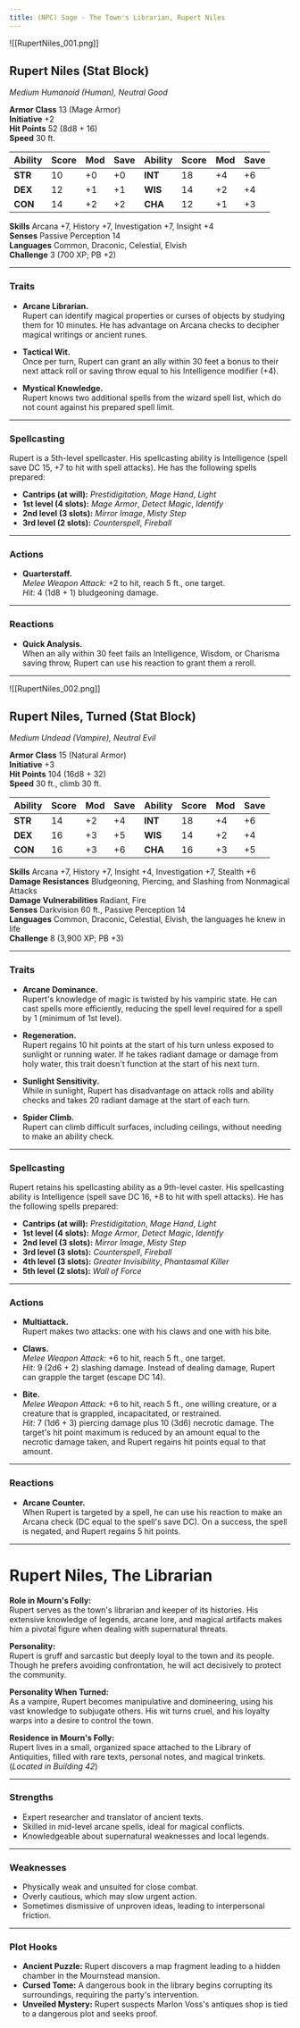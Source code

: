 ```yaml
---
title: (NPC) Sage - The Town's Librarian, Rupert Niles
---
```

![[RupertNiles_001.png]]

## **Rupert Niles (Stat Block)**

*Medium Humanoid (Human), Neutral Good*

**Armor Class** 13 (Mage Armor)  
**Initiative** +2  
**Hit Points** 52 (8d8 + 16)  
**Speed** 30 ft.

| Ability   | Score | Mod | Save | Ability   | Score | Mod | Save |
|-----------|-------|-----|------|-----------|-------|-----|------|
| **STR**   | 10    | +0  | +0   | **INT**   | 18    | +4  | +6   |
| **DEX**   | 12    | +1  | +1   | **WIS**   | 14    | +2  | +4   |
| **CON**   | 14    | +2  | +2   | **CHA**   | 12    | +1  | +3   |

**Skills** Arcana +7, History +7, Investigation +7, Insight +4  
**Senses** Passive Perception 14  
**Languages** Common, Draconic, Celestial, Elvish  
**Challenge** 3 (700 XP; PB +2)

---

### **Traits**

- **Arcane Librarian.**  
  Rupert can identify magical properties or curses of objects by studying them for 10 minutes. He has advantage on Arcana checks to decipher magical writings or ancient runes.

- **Tactical Wit.**  
  Once per turn, Rupert can grant an ally within 30 feet a bonus to their next attack roll or saving throw equal to his Intelligence modifier (+4).

- **Mystical Knowledge.**  
  Rupert knows two additional spells from the wizard spell list, which do not count against his prepared spell limit.

---

### **Spellcasting**

Rupert is a 5th-level spellcaster. His spellcasting ability is Intelligence (spell save DC 15, +7 to hit with spell attacks). He has the following spells prepared:

- **Cantrips (at will):** *Prestidigitation*, *Mage Hand*, *Light*  
- **1st level (4 slots):** *Mage Armor*, *Detect Magic*, *Identify*  
- **2nd level (3 slots):** *Mirror Image*, *Misty Step*  
- **3rd level (2 slots):** *Counterspell*, *Fireball*

---

### **Actions**

- **Quarterstaff.**  
  *Melee Weapon Attack:* +2 to hit, reach 5 ft., one target.  
  *Hit:* 4 (1d8 + 1) bludgeoning damage.

---

### **Reactions**

- **Quick Analysis.**  
  When an ally within 30 feet fails an Intelligence, Wisdom, or Charisma saving throw, Rupert can use his reaction to grant them a reroll.

---

![[RupertNiles_002.png]]

## **Rupert Niles, Turned (Stat Block)**

*Medium Undead (Vampire), Neutral Evil*

**Armor Class** 15 (Natural Armor)  
**Initiative** +3  
**Hit Points** 104 (16d8 + 32)  
**Speed** 30 ft., climb 30 ft.

| Ability   | Score | Mod | Save | Ability   | Score | Mod | Save |
|-----------|-------|-----|------|-----------|-------|-----|------|
| **STR**   | 14    | +2  | +4   | **INT**   | 18    | +4  | +6   |
| **DEX**   | 16    | +3  | +5   | **WIS**   | 14    | +2  | +4   |
| **CON**   | 16    | +3  | +6   | **CHA**   | 16    | +3  | +5   |

**Skills** Arcana +7, History +7, Insight +4, Investigation +7, Stealth +6  
**Damage Resistances** Bludgeoning, Piercing, and Slashing from Nonmagical Attacks  
**Damage Vulnerabilities** Radiant, Fire  
**Senses** Darkvision 60 ft., Passive Perception 14  
**Languages** Common, Draconic, Celestial, Elvish, the languages he knew in life  
**Challenge** 8 (3,900 XP; PB +3)

---

### **Traits**

- **Arcane Dominance.**  
  Rupert's knowledge of magic is twisted by his vampiric state. He can cast spells more efficiently, reducing the spell level required for a spell by 1 (minimum of 1st level).

- **Regeneration.**  
  Rupert regains 10 hit points at the start of his turn unless exposed to sunlight or running water. If he takes radiant damage or damage from holy water, this trait doesn't function at the start of his next turn.

- **Sunlight Sensitivity.**  
  While in sunlight, Rupert has disadvantage on attack rolls and ability checks and takes 20 radiant damage at the start of each turn.

- **Spider Climb.**  
  Rupert can climb difficult surfaces, including ceilings, without needing to make an ability check.

---

### **Spellcasting**

Rupert retains his spellcasting ability as a 9th-level caster. His spellcasting ability is Intelligence (spell save DC 16, +8 to hit with spell attacks). He has the following spells prepared:

- **Cantrips (at will):** *Prestidigitation*, *Mage Hand*, *Light*  
- **1st level (4 slots):** *Mage Armor*, *Detect Magic*, *Identify*  
- **2nd level (3 slots):** *Mirror Image*, *Misty Step*  
- **3rd level (3 slots):** *Counterspell*, *Fireball*  
- **4th level (3 slots):** *Greater Invisibility*, *Phantasmal Killer*  
- **5th level (2 slots):** *Wall of Force*

---

### **Actions**

- **Multiattack.**  
  Rupert makes two attacks: one with his claws and one with his bite.

- **Claws.**  
  *Melee Weapon Attack:* +6 to hit, reach 5 ft., one target.  
  *Hit:* 9 (2d6 + 2) slashing damage. Instead of dealing damage, Rupert can grapple the target (escape DC 14).

- **Bite.**  
  *Melee Weapon Attack:* +6 to hit, reach 5 ft., one willing creature, or a creature that is grappled, incapacitated, or restrained.  
  *Hit:* 7 (1d6 + 3) piercing damage plus 10 (3d6) necrotic damage. The target's hit point maximum is reduced by an amount equal to the necrotic damage taken, and Rupert regains hit points equal to that amount.

---

### **Reactions**

- **Arcane Counter.**  
  When Rupert is targeted by a spell, he can use his reaction to make an Arcana check (DC equal to the spell's save DC). On a success, the spell is negated, and Rupert regains 5 hit points.

---

# **Rupert Niles, The Librarian**

**Role in Mourn's Folly:**  
Rupert serves as the town's librarian and keeper of its histories. His extensive knowledge of legends, arcane lore, and magical artifacts makes him a pivotal figure when dealing with supernatural threats.

**Personality:**  
Rupert is gruff and sarcastic but deeply loyal to the town and its people. Though he prefers avoiding confrontation, he will act decisively to protect the community.

**Personality When Turned:**  
As a vampire, Rupert becomes manipulative and domineering, using his vast knowledge to subjugate others. His wit turns cruel, and his loyalty warps into a desire to control the town.

**Residence in Mourn's Folly:**  
Rupert lives in a small, organized space attached to the Library of Antiquities, filled with rare texts, personal notes, and magical trinkets. (*Located in Building 42*)

---

### **Strengths**

- Expert researcher and translator of ancient texts.  
- Skilled in mid-level arcane spells, ideal for magical conflicts.  
- Knowledgeable about supernatural weaknesses and local legends.

---

### **Weaknesses**

- Physically weak and unsuited for close combat.  
- Overly cautious, which may slow urgent action.  
- Sometimes dismissive of unproven ideas, leading to interpersonal friction.

---

### **Plot Hooks**

- **Ancient Puzzle:** Rupert discovers a map fragment leading to a hidden chamber in the Mournstead mansion.  
- **Cursed Tome:** A dangerous book in the library begins corrupting its surroundings, requiring the party's intervention.  
- **Unveiled Mystery:** Rupert suspects Marlon Voss's antiques shop is tied to a dangerous plot and seeks proof.
